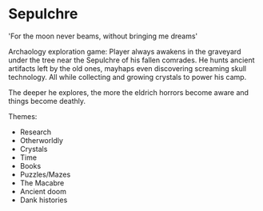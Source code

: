 # Sepulchre
'For the moon never beams, without bringing me dreams'

Archaology exploration game:
Player always awakens in the graveyard under the tree near the Sepulchre of his fallen comrades.
He hunts ancient artifacts left by the old ones, mayhaps even discovering screaming skull technology.
All while collecting and growing crystals to power his camp.

The deeper he explores, the more the eldrich horrors become aware and things become deathly.

Themes:
- Research
- Otherworldly
- Crystals
- Time
- Books
- Puzzles/Mazes
- The Macabre
- Ancient doom
- Dank histories